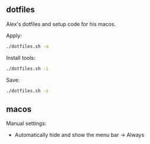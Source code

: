 ## dotfiles

Alex's dotfiles and setup code for his macos.

Apply:

```bash
./dotfiles.sh -a
```

Install tools:

```bash
./dotfiles.sh -i
```

Save:

```bash
./dotfiles.sh -s
```

## macos

Manual settings:
- Automatically hide and show the menu bar -> Always

